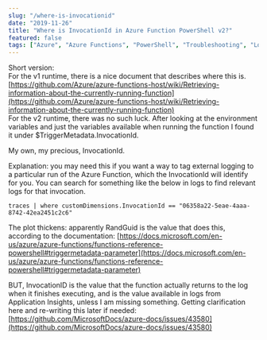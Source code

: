 ```yaml
---
slug: "/where-is-invocationid"
date: "2019-11-26"
title: "Where is InvocationId in Azure Function PowerShell v2?"
featured: false
tags: ["Azure", "Azure Functions", "PowerShell", "Troubleshooting", "Logging"]
---
```


Short version:  
For the v1 runtime, there is a nice document that describes where this is. [https://github.com/Azure/azure-functions-host/wiki/Retrieving-information-about-the-currently-running-function](https://github.com/Azure/azure-functions-host/wiki/Retrieving-information-about-the-currently-running-function)  
For the v2 runtime, there was no such luck. After looking at the environment variables and just the variables available when running the function I found it under $TriggerMetadata.InvocationId.

My own, my precious, InvocationId.

Explanation: you may need this if you want a way to tag external logging to a particular run of the Azure Function, which the InvocationId will identify for you. You can search for something like the below in logs to find relevant logs for that invocation.

```
traces | where customDimensions.InvocationId == "06358a22-5eae-4aaa-8742-42ea2451c2c6"
```

The plot thickens: apparently RandGuid is the value that does this, according to the documentation: [https://docs.microsoft.com/en-us/azure/azure-functions/functions-reference-powershell#triggermetadata-parameter](https://docs.microsoft.com/en-us/azure/azure-functions/functions-reference-powershell#triggermetadata-parameter)

BUT, InvocationID is the value that the function actually returns to the log when it finishes executing, and is the value available in logs from Application Insights, unless I am missing something. Getting clarification here and re-writing this later if needed: [https://github.com/MicrosoftDocs/azure-docs/issues/43580](https://github.com/MicrosoftDocs/azure-docs/issues/43580)
